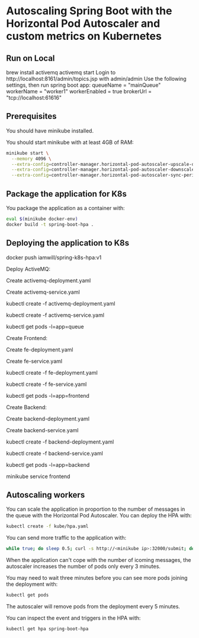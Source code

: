 # Autoscaling Spring Boot with the Horizontal Pod Autoscaler and custom metrics on Kubernetes



## Run on Local

brew install activemq
activemq start
Login to http://localhost:8161/admin/topics.jsp with admin/admin
Use the following settings, then run spring boot app:
queueName = "mainQueue"
workerName = "worker1"
workerEnabled = true
brokerUrl = "tcp://localhost:61616"

## Prerequisites

You should have minikube installed.

You should start minikube with at least 4GB of RAM:

```bash
minikube start \
  --memory 4096 \
  --extra-config=controller-manager.horizontal-pod-autoscaler-upscale-delay=1m \
  --extra-config=controller-manager.horizontal-pod-autoscaler-downscale-delay=2m \
  --extra-config=controller-manager.horizontal-pod-autoscaler-sync-period=10s
```

## Package the application for K8s

You package the application as a container with:

```bash
eval $(minikube docker-env)
docker build -t spring-boot-hpa .
```

## Deploying the application to K8s

docker push iamwill/spring-k8s-hpa:v1

Deploy ActiveMQ:

Create activemq-deployment.yaml

Create activemq-service.yaml

kubectl create -f activemq-deployment.yaml

kubectl create -f activemq-service.yaml

kubectl get pods -l=app=queue

Create Frontend:

Create fe-deployment.yaml

Create fe-service.yaml

kubectl create -f fe-deployment.yaml

kubectl create -f fe-service.yaml

kubectl get pods -l=app=frontend

Create Backend:

Create backend-deployment.yaml

Create backend-service.yaml

kubectl create -f backend-deployment.yaml

kubectl create -f backend-service.yaml

kubectl get pods -l=app=backend

minikube service frontend


## Autoscaling workers

You can scale the application in proportion to the number of messages in the queue with the Horizontal Pod Autoscaler. You can deploy the HPA with:

```bash
kubectl create -f kube/hpa.yaml
```

You can send more traffic to the application with:

```bash
while true; do sleep 0.5; curl -s http://<minikube ip>:32000/submit; done
```

When the application can't cope with the number of icoming messages, the autoscaler increases the number of pods only every 3 minutes.

You may need to wait three minutes before you can see more pods joining the deployment with:

```bash
kubectl get pods
```

The autoscaler will remove pods from the deployment every 5 minutes.

You can inspect the event and triggers in the HPA with:

```bash
kubectl get hpa spring-boot-hpa
```

